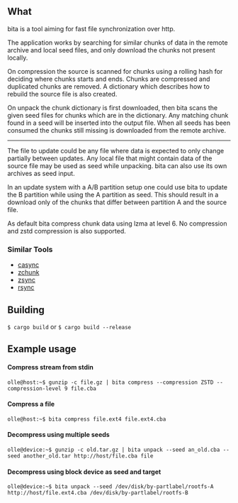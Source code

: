 ## What

bita is a tool aiming for fast file synchronization over http.

The application works by searching for similar chunks of data in the remote archive and local seed files, and only download the chunks not present locally.

On compression the source is scanned for chunks using a rolling hash for deciding where chunks starts and ends.
Chunks are compressed and duplicated chunks are removed.
A dictionary which describes how to rebuild the source file is also created.

On unpack the chunk dictionary is first downloaded, then bita scans the given seed files for chunks which are in the dictionary.
Any matching chunk found in a seed will be inserted into the output file.
When all seeds has been consumed the chunks still missing is downloaded from the remote archive.

---

The file to update could be any file where data is expected to only change partially between updates.
Any local file that might contain data of the source file may be used as seed while unpacking.
bita can also use its own archives as seed input.

In an update system with a A/B partition setup one could use bita to update the B partition while using the A partition as seed. This should result in a download only of the chunks that differ between partition A and the source file.

As default bita compress chunk data using lzma at level 6. No compression and zstd compression is also supported.

### Similar Tools
* [casync](https://github.com/systemd/casync)
* [zchunk](https://github.com/zchunk/zchunk)
* [zsync](http://zsync.moria.org.uk)
* [rsync](https://rsync.samba.org/)


## Building
`$ cargo build` or `$ cargo build --release`

## Example usage

#### Compress stream from stdin
`olle@host:~$ gunzip -c file.gz | bita compress --compression ZSTD --compression-level 9 file.cba`

#### Compress a file
`olle@host:~$ bita compress file.ext4 file.ext4.cba`

#### Decompress using multiple seeds
`olle@device:~$ gunzip -c old.tar.gz | bita unpack --seed an_old.cba --seed another_old.tar http://host/file.cba file`

#### Decompress using block device as seed and target
`olle@device:~$ bita unpack --seed /dev/disk/by-partlabel/rootfs-A http://host/file.ext4.cba /dev/disk/by-partlabel/rootfs-B`
